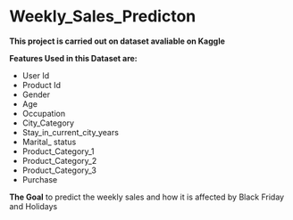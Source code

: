 # Weekly_Sales_Predicton

<b>This project is carried out on dataset avaliable on Kaggle</b>

<b>Features Used in this Dataset are:</b>

* User Id
* Product Id
* Gender
* Age
* Occupation
* City_Category
* Stay_in_current_city_years
* Marital_ status
* Product_Category_1
* Product_Category_2
* Product_Category_3
* Purchase

<b>The Goal</b>
to predict the weekly sales and how it is affected by Black Friday and Holidays

